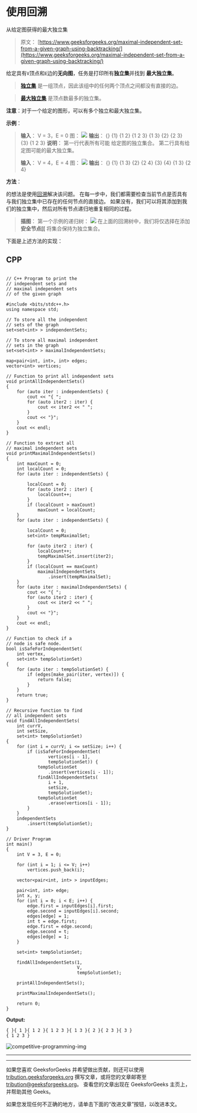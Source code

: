 # 使用回溯

从给定图获得的最大独立集

> 原文： [https://www.geeksforgeeks.org/maximal-independent-set-from-a-given-graph-using-backtracking/](https://www.geeksforgeeks.org/maximal-independent-set-from-a-given-graph-using-backtracking/)

给定具有`V`顶点和`E`边的**无向图**，任务是打印所有**独立集**并找到 **最大独立集**。

> [**独立集**](https://www.geeksforgeeks.org/mathematics-independent-sets-covering-and-matching/) 是一组顶点，因此该组中的任何两个顶点之间都没有直接的边。

> [**最大独立集**](https://www.geeksforgeeks.org/largest-independent-set-problem-dp-26/) 是顶点数最多的独立集。

**注意**：对于一个给定的图形，可以有多个独立和最大独立集。

**示例**：

> **输入**：
> V = 3，E = 0
> 图：
> ![](img/fbfbd47a09dd9db832129c27a4d723b5.png)
> **输出**：
> {} {1} {1 2} {1 2 3} {1 3} {2} {2 3} {3}
> {1 2 3}
> **说明**：
> 第一行代表所有可能 给定图的独立集合。 第二行具有给定图可能的最大独立集。
> 
> **输入**：
> V = 4，E = 4
> 图：
> ![](img/e702ad1cb17be9b5c95d5c5ee728c0ac.png)
> **输出**：
> {} {1} {1 3} {2} {2 4} {3} {4}
> {1 3} {2 4}

**方法**：

的想法是使用[回溯](http://www.geeksforgeeks.org/backtracking-algorithms/)解决该问题。 在每一步中，我们都需要检查当前节点是否具有与我们独立集中已存在的任何节点的直接边。 如果没有，我们可以将其添加到我们的独立集中，然后对所有节点递归地重复相同的过程。

> **插图**：
> 第一个示例的递归树：
> ![](img/bd06f707d21cacfdb7f99a795e5d2882.png)
> 在上面的回溯树中，我们将仅选择在添加**安全节点[[** 将集合保持为独立集合。

下面是上述方法的实现：

## CPP

```

// C++ Program to print the 
// independent sets and 
// maximal independent sets 
// of the given graph 

#include <bits/stdc++.h> 
using namespace std; 

// To store all the independent 
// sets of the graph 
set<set<int> > independentSets; 

// To store all maximal independent 
// sets in the graph 
set<set<int> > maximalIndependentSets; 

map<pair<int, int>, int> edges; 
vector<int> vertices; 

// Function to print all independent sets 
void printAllIndependentSets() 
{ 
    for (auto iter : independentSets) { 
        cout << "{ "; 
        for (auto iter2 : iter) { 
            cout << iter2 << " "; 
        } 
        cout << "}"; 
    } 
    cout << endl; 
} 

// Function to extract all 
// maximal independent sets 
void printMaximalIndependentSets() 
{ 
    int maxCount = 0; 
    int localCount = 0; 
    for (auto iter : independentSets) { 

        localCount = 0; 
        for (auto iter2 : iter) { 
            localCount++; 
        } 
        if (localCount > maxCount) 
            maxCount = localCount; 
    } 
    for (auto iter : independentSets) { 

        localCount = 0; 
        set<int> tempMaximalSet; 

        for (auto iter2 : iter) { 
            localCount++; 
            tempMaximalSet.insert(iter2); 
        } 
        if (localCount == maxCount) 
            maximalIndependentSets 
                .insert(tempMaximalSet); 
    } 
    for (auto iter : maximalIndependentSets) { 
        cout << "{ "; 
        for (auto iter2 : iter) { 
            cout << iter2 << " "; 
        } 
        cout << "}"; 
    } 
    cout << endl; 
} 

// Function to check if a 
// node is safe node. 
bool isSafeForIndependentSet( 
    int vertex, 
    set<int> tempSolutionSet) 
{ 
    for (auto iter : tempSolutionSet) { 
        if (edges[make_pair(iter, vertex)]) { 
            return false; 
        } 
    } 
    return true; 
} 

// Recursive function to find 
// all independent sets 
void findAllIndependentSets( 
    int currV, 
    int setSize, 
    set<int> tempSolutionSet) 
{ 
    for (int i = currV; i <= setSize; i++) { 
        if (isSafeForIndependentSet( 
                vertices[i - 1], 
                tempSolutionSet)) { 
            tempSolutionSet 
                .insert(vertices[i - 1]); 
            findAllIndependentSets( 
                i + 1, 
                setSize, 
                tempSolutionSet); 
            tempSolutionSet 
                .erase(vertices[i - 1]); 
        } 
    } 
    independentSets 
        .insert(tempSolutionSet); 
} 

// Driver Program 
int main() 
{ 
    int V = 3, E = 0; 

    for (int i = 1; i <= V; i++) 
        vertices.push_back(i); 

    vector<pair<int, int> > inputEdges; 

    pair<int, int> edge; 
    int x, y; 
    for (int i = 0; i < E; i++) { 
        edge.first = inputEdges[i].first; 
        edge.second = inputEdges[i].second; 
        edges[edge] = 1; 
        int t = edge.first; 
        edge.first = edge.second; 
        edge.second = t; 
        edges[edge] = 1; 
    } 

    set<int> tempSolutionSet; 

    findAllIndependentSets(1, 
                           V, 
                           tempSolutionSet); 

    printAllIndependentSets(); 

    printMaximalIndependentSets(); 

    return 0; 
} 

```

**Output:**

```
{ }{ 1 }{ 1 2 }{ 1 2 3 }{ 1 3 }{ 2 }{ 2 3 }{ 3 }
{ 1 2 3 }

```

![competitive-programming-img](img/5211864e7e7a28eeeb039fa5d6073a24.png)

* * *

* * *

如果您喜欢 GeeksforGeeks 并希望做出贡献，则还可以使用 [tribution.geeksforgeeks.org](https://contribute.geeksforgeeks.org/) 撰写文章，或将您的文章邮寄至 tribution@geeksforgeeks.org。 查看您的文章出现在 GeeksforGeeks 主页上，并帮助其他 Geeks。

如果您发现任何不正确的地方，请单击下面的“改进文章”按钮，以改进本文。